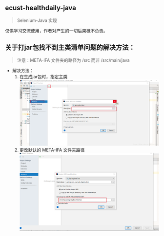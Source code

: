 ## ecust-healthdaily-java

> Selenium-Java 实现

仅供学习交流使用，作者对产生的一切后果概不负责。

## 关于打jar包找不到主类清单问题的解决方法：
> 注意：META-IFA 文件夹的路径为 /src 而非 /src/main/java


* 解决方法：
  1. 在生成jar包时，指定主类
  ![指定主类](img/1.png)
  2. 更改默认的 META-IFA 文件夹路径
  ![更改路径](img/2.png)
